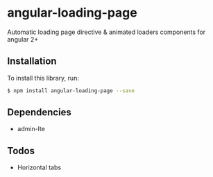 # angular-loading-page

Automatic loading page directive & animated loaders components for angular 2+

## Installation

To install this library, run:

```bash
$ npm install angular-loading-page --save
```


## Dependencies

* admin-lte

## Todos

* Horizontal tabs
